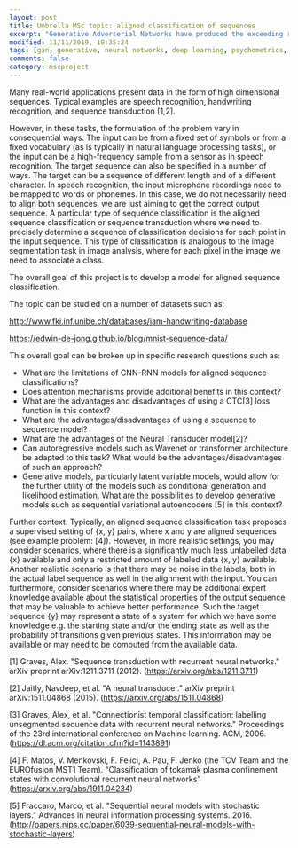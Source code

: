 ```yaml
---
layout: post
title: Umbrella MSc topic: aligned classification of sequences
excerpt: "Generative Adverserial Networks have produced the exceeding reality in image generation. Can we use methods from psychometrics to improve this even further?"
modified: 11/11/2019, 10:35:24
tags: [gan, generative, neural networks, deep learning, psychometrics, two-alternative forced-choice]
comments: false
category: mscproject
---
```


Many real-world applications present data in the form of high dimensional sequences. Typical examples are speech recognition, handwriting recognition, and sequence transduction [1,2]. 

However, in these tasks, the formulation of the problem vary in consequential ways. The input can be from a fixed set of symbols or from a fixed vocabulary (as is typically in natural language processing tasks), or the input can be a high-frequency sample from a sensor as in speech recognition. The target sequence can also be specified in a number of ways. The target can be a sequence of different length and of a different character. In speech recognition, the input microphone recordings need to be mapped to words or phonemes. In this case, we do not necessarily need to align both sequences, we are just aiming to get the correct output sequence. 
A particular type of sequence classification is the aligned sequence classification or sequence transduction where we need to precisely determine a sequence of classification decisions for each point in the input sequence. This type of classification is analogous to the image segmentation task in image analysis, where for each pixel in the image we need to associate a class. 

The overall goal of this project is to develop a model for aligned sequence classification. 

The topic can be studied on a number of datasets such as: 

http://www.fki.inf.unibe.ch/databases/iam-handwriting-database

https://edwin-de-jong.github.io/blog/mnist-sequence-data/

This overall goal can be broken up in specific research questions such as:

 * What are the limitations of CNN-RNN models for aligned sequence classifications?
 * Does attention mechanisms provide additional benefits in this context?
 * What are the advantages and disadvantages of using a CTC[3] loss function in this context?
 * What are the advantages/disadvantages of using a sequence to sequence model?
 * What are the advantages of the Neural Transducer model[2]?
 * Can autoregressive models such as Wavenet or transformer architecture be adapted to this task? What would be the advantages/disadvantages of such an approach?
 * Generative models, particularly latent variable models, would allow for the further utility of the models such as conditional generation and likelihood estimation. What are the possibilities to develop generative models such as sequential variational autoencoders [5] in this context?

Further context. Typically, an aligned sequence classification task proposes a supervised setting of {x, y} pairs, where x and y are aligned sequences (see example problem: [4]). However, in more realistic settings, you may consider scenarios, where there is a significantly much less unlabelled data {x} available and only a restricted amount of labeled data {x, y} available. Another realistic scenario is that there may be noise in the labels, both in the actual label sequence as well in the alignment with the input. 
You can furthermore, consider scenarios where there may be additional expert knowledge available about the statistical properties of the output sequence that may be valuable to achieve better performance. Such the target sequence {y} may represent a state of a system for which we have some knowledge e.g. the starting state and/or the ending state as well as the probability of transitions given previous states. This information may be available or may need to be computed from the available data. 

[1] Graves, Alex. "Sequence transduction with recurrent neural networks." arXiv preprint arXiv:1211.3711 (2012). (https://arxiv.org/abs/1211.3711)

[2] Jaitly, Navdeep, et al. "A neural transducer." arXiv preprint arXiv:1511.04868 (2015). (https://arxiv.org/abs/1511.04868)

[3] Graves, Alex, et al. "Connectionist temporal classification: labelling unsegmented sequence data with recurrent neural networks." Proceedings of the 23rd international conference on Machine learning. ACM, 2006. (https://dl.acm.org/citation.cfm?id=1143891)

[4] F. Matos, V. Menkovski, F. Felici, A. Pau, F. Jenko (the TCV Team and the EUROfusion MST1 Team). “Classification of tokamak plasma confinement states with convolutional recurrent neural networks” (https://arxiv.org/abs/1911.04234)

[5] Fraccaro, Marco, et al. "Sequential neural models with stochastic layers." Advances in neural information processing systems. 2016. (http://papers.nips.cc/paper/6039-sequential-neural-models-with-stochastic-layers)


